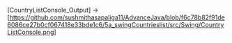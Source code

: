 [CountryListConsole_Output] -> [https://github.com/sushmithasapaliga11/AdvanceJava/blob/f6c78b82f91de6086ce27b0cf067418e33bde1c6/5a_swingCountrieslist/src/Swing/CountryListConsole.png]
